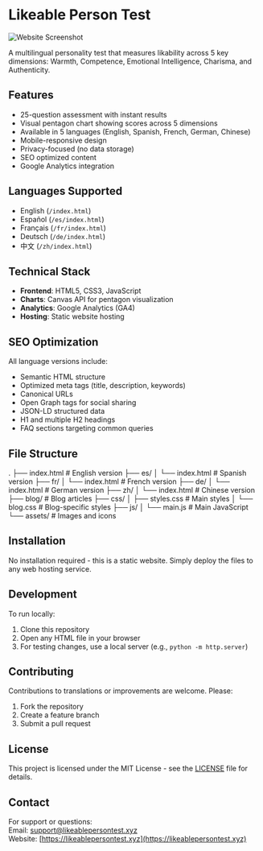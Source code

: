  # Likeable Person Test

![Website Screenshot](https://www.likeablepersontest.xyz/screenshot.png)

A multilingual personality test that measures likability across 5 key dimensions: Warmth, Competence, Emotional Intelligence, Charisma, and Authenticity.

## Features

- 25-question assessment with instant results
- Visual pentagon chart showing scores across 5 dimensions
- Available in 5 languages (English, Spanish, French, German, Chinese)
- Mobile-responsive design
- Privacy-focused (no data storage)
- SEO optimized content
- Google Analytics integration

## Languages Supported

- English (`/index.html`)
- Español (`/es/index.html`)
- Français (`/fr/index.html`)
- Deutsch (`/de/index.html`)
- 中文 (`/zh/index.html`)

## Technical Stack

- **Frontend**: HTML5, CSS3, JavaScript
- **Charts**: Canvas API for pentagon visualization
- **Analytics**: Google Analytics (GA4)
- **Hosting**: Static website hosting

## SEO Optimization

All language versions include:
- Semantic HTML structure
- Optimized meta tags (title, description, keywords)
- Canonical URLs
- Open Graph tags for social sharing
- JSON-LD structured data
- H1 and multiple H2 headings
- FAQ sections targeting common queries

## File Structure
.
├── index.html # English version
├── es/
│ └── index.html # Spanish version
├── fr/
│ └── index.html # French version
├── de/
│ └── index.html # German version
├── zh/
│ └── index.html # Chinese version
├── blog/ # Blog articles
├── css/
│ ├── styles.css # Main styles
│ └── blog.css # Blog-specific styles
├── js/
│ └── main.js # Main JavaScript
└── assets/ # Images and icons

## Installation

No installation required - this is a static website. Simply deploy the files to any web hosting service.

## Development

To run locally:
1. Clone this repository
2. Open any HTML file in your browser
3. For testing changes, use a local server (e.g., `python -m http.server`)

## Contributing

Contributions to translations or improvements are welcome. Please:
1. Fork the repository
2. Create a feature branch
3. Submit a pull request

## License

This project is licensed under the MIT License - see the [LICENSE](LICENSE) file for details.

## Contact

For support or questions:  
Email: [support@likeablepersontest.xyz](mailto:support@likeablepersontest.xyz)  
Website: [https://likeablepersontest.xyz](https://likeablepersontest.xyz)